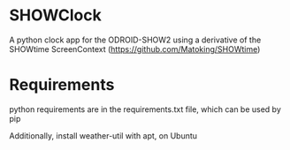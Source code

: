 # SHOWClock
A python clock app for the ODROID-SHOW2 using a derivative of the SHOWtime ScreenContext (https://github.com/Matoking/SHOWtime)

# Requirements
python requirements are in the requirements.txt file, which can be used by pip

Additionally, install weather-util with apt, on Ubuntu
